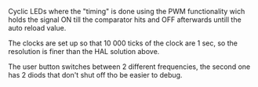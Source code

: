 Cyclic LEDs where the "timing" is done using the PWM functionality wich holds the signal ON till the comparator hits and OFF afterwards untill the auto reload value.

The clocks are set up so that 10 000 ticks of the clock are 1 sec, so the resolution is finer than the HAL solution above.

The user button switches between 2 different frequencies, the second one has 2 diods that don't shut off tho be easier to debug.



